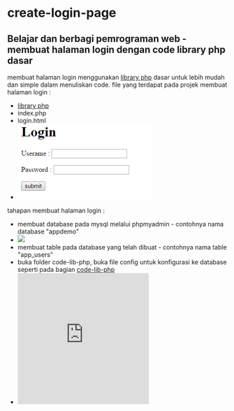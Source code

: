# create-login-page
Belajar dan berbagi pemrograman web - membuat halaman login dengan code library php dasar
-----------------------------------------------------------------------------------------
membuat halaman login menggunakan <a href="https://github.com/dwilanang/code-lib-php/archive/master.zip">library php</a> dasar untuk lebih mudah dan simple dalam menuliskan code.
file yang terdapat pada projek membuat halaman login :
- <a href="https://github.com/dwilanang/code-lib-php/archive/master.zip">library php</a>
- index.php
- login.html
- <img src="create-login-page.png" />

tahapan membuat halaman login :
- membuat database pada mysql melalui phpmyadmin - contohnya nama database "appdemo"
- <img src="databse.png" />
- membuat table pada database yang telah dibuat - contohnya nama table "app_users"
- buka folder code-lib-php, buka file config untuk konfigurasi ke database seperti pada bagian <a href="https://github.com/dwilanang/code-lib-php">code-lib-php</a>
- <iframe width="300" height="300" src="https://www.youtube.com/embed/n7Y30hpV_AA" frameborder="0" allowfullscreen></iframe>
